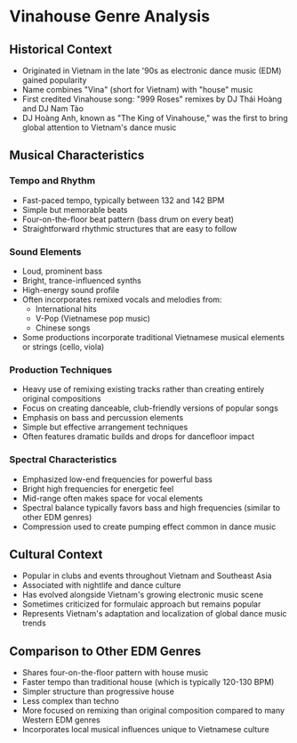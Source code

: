 # Vinahouse Genre Analysis

## Historical Context
- Originated in Vietnam in the late '90s as electronic dance music (EDM) gained popularity
- Name combines "Vina" (short for Vietnam) with "house" music
- First credited Vinahouse song: "999 Roses" remixes by DJ Thái Hoàng and DJ Nam Tào
- DJ Hoàng Anh, known as "The King of Vinahouse," was the first to bring global attention to Vietnam's dance music

## Musical Characteristics

### Tempo and Rhythm
- Fast-paced tempo, typically between 132 and 142 BPM
- Simple but memorable beats
- Four-on-the-floor beat pattern (bass drum on every beat)
- Straightforward rhythmic structures that are easy to follow

### Sound Elements
- Loud, prominent bass
- Bright, trance-influenced synths
- High-energy sound profile
- Often incorporates remixed vocals and melodies from:
  - International hits
  - V-Pop (Vietnamese pop music)
  - Chinese songs
- Some productions incorporate traditional Vietnamese musical elements or strings (cello, viola)

### Production Techniques
- Heavy use of remixing existing tracks rather than creating entirely original compositions
- Focus on creating danceable, club-friendly versions of popular songs
- Emphasis on bass and percussion elements
- Simple but effective arrangement techniques
- Often features dramatic builds and drops for dancefloor impact

### Spectral Characteristics
- Emphasized low-end frequencies for powerful bass
- Bright high frequencies for energetic feel
- Mid-range often makes space for vocal elements
- Spectral balance typically favors bass and high frequencies (similar to other EDM genres)
- Compression used to create pumping effect common in dance music

## Cultural Context
- Popular in clubs and events throughout Vietnam and Southeast Asia
- Associated with nightlife and dance culture
- Has evolved alongside Vietnam's growing electronic music scene
- Sometimes criticized for formulaic approach but remains popular
- Represents Vietnam's adaptation and localization of global dance music trends

## Comparison to Other EDM Genres
- Shares four-on-the-floor pattern with house music
- Faster tempo than traditional house (which is typically 120-130 BPM)
- Simpler structure than progressive house
- Less complex than techno
- More focused on remixing than original composition compared to many Western EDM genres
- Incorporates local musical influences unique to Vietnamese culture
